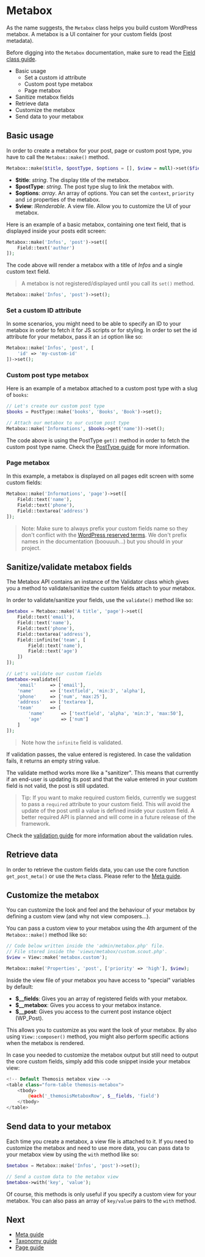 Metabox
=======

As the name suggests, the `Metabox` class helps you build custom WordPress metabox. A metabox is a UI container for your custom fields (post metadata).

Before digging into the `Metabox` documentation, make sure to read the [Field class guide](http://framework.themosis.com/docs/field/).

- Basic usage
	- Set a custom id attribute
	- Custom post type metabox
	- Page metabox
- Sanitize metabox fields
- Retrieve data
- Customize the metabox
- Send data to your metabox

Basic usage
-----------

In order to create a metabox for your post, page or custom post type, you have to call the `Metabox::make()` method.

```php
Metabox::make($title, $postType, $options = [], $view = null)->set($fields);
```

* **$title**: _string_. The display title of the metabox.
* **$postType**: _string_. The post type slug to link the metabox with.
* **$options**: _array_. An array of options. You can set the `context`, `priority` and `id` properties of the metabox.
* **$view**: _IRenderable_. A view file. Allow you to customize the UI of your metabox.

Here is an example of a basic metabox, containing one text field, that is displayed inside your posts edit screen:

```php
Metabox::make('Infos', 'post')->set([
	Field::text('author')
]);
```
The code above will render a metabox with a title of _Infos_ and a single custom text field.

> A metabox is not registered/displayed until you call its `set()` method.

```php
Metabox::make('Infos', 'post')->set();
```

### Set a custom ID attribute

In some scenarios, you might need to be able to specify an ID to your metabox in order to fetch it for JS scripts or for styling. In order to set the id attribute for your metabox, pass it an `id` option like so:

```php
Metabox::make('Infos', 'post', [
    'id' => 'my-custom-id'
])->set();
```

### Custom post type metabox

Here is an example of a metabox attached to a custom post type with a slug of `books`:

```php
// Let's create our custom post type
$books = PostType::make('books', 'Books', 'Book')->set();

// Attach our metabox to our custom post type
Metabox::make('Informations', $books->get('name'))->set();
```

The code above is using the PostType `get()` method in order to fetch the custom post type name. Check the [PostType guide](http://framework.themosis.com/docs/posttype/) for more information.

### Page metabox

In this example, a metabox is displayed on all pages edit screen with some custom fields:

```php
Metabox::make('Informations', 'page')->set([
	Field::text('name'),
	Field::text('phone'),
	Field::textarea('address')
]);
```

> Note: Make sure to always prefix your custom fields name so they don't conflict with the [WordPress reserved terms](https://codex.wordpress.org/Reserved_Terms). We don't prefix names in the documentation (boouuuh...) but you should in your project.

Sanitize/validate metabox fields
--------------------------------

The Metabox API contains an instance of the Validator class which gives you a method to validate/sanitize the custom fields attach to your metabox.

In order to validate/sanitize your fields, use the `validate()` method like so:

```php
$metabox = Metabox::make('A title', 'page')->set([
	Field::text('email'),
	Field::text('name'),
	Field::text('phone'),
	Field::textarea('address'),
	Field::infinite('team', [
		Field::text('name'),
		Field::text('age')
	])
]);

// Let's validate our custom fields
$metabox->validate([
	'email'		=> ['email'],
	'name'		=> ['textfield', 'min:3', 'alpha'],
	'phone'		=> ['num', 'max:25'],
	'address'	=> ['textarea'],
	'team'		=> [
		'name'		=> ['textfield', 'alpha', 'min:3', 'max:50'],
		'age'		=> ['num']
	]
]);
```
> Note how the `infinite` field is validated.

If validation passes, the value entered is registered. In case the validation fails, it returns an empty string value.

The validate method works more like a "sanitizer". This means that currently if an end-user is updating its post and that the value entered in your custom field is not valid, the post is still updated.

> Tip: If you want to make required custom fields, currently we suggest to pass a `required` attribute to your custom field. This will avoid the update of the post until a value is defined inside your custom field. A better required API is planned and will come in a future release of the framework.

Check the [validation guide](http://framework.themosis.com/docs/validation/) for more information about the validation rules.

Retrieve data
-------------

In order to retrieve the custom fields data, you can use the core function `get_post_meta()` or use the `Meta` class. Please refer to the [Meta guide](http://framework.themosis.com/docs/meta/).

Customize the metabox
---------------------

You can customize the look and feel and the behaviour of your metabox by defining a custom view (and why not view composers...).

You can pass a custom view to your metabox using the 4th argument of the `Metabox::make()` method like so:

```php
// Code below written inside the 'admin/metabox.php' file.
// File stored inside the 'views/metabox/custom.scout.php'.
$view = View::make('metabox.custom');

Metabox::make('Properties', 'post', ['priority' => 'high'], $view);
```

Inside the view file of your metabox you have access to "special" variables by default:

- **$__fields**: Gives you an array of registered fields with your metabox.
- **$__metabox**: Gives you access to your metabox instance.
- **$__post**: Gives you access to the current post instance object (WP_Post).

This allows you to customize as you want the look of your metabox. By also using `View::composer()` method, you might also perform specific actions when the metabox is rendered.

In case you needed to customize the metabox output but still need to output the core custom fields, simply add this code snippet inside your metabox view:

```php
<!-- Default Themosis metabox view -->
<table class="form-table themosis-metabox">
    <tbody>
        @each('_themosisMetaboxRow', $__fields, 'field')
    </tbody>
</table>
```

Send data to your metabox
-------------------------

Each time you create a metabox, a view file is attached to it. If you need to customize the metabox and need to use more data, you can pass data to your metabox view by using the `with` method like so:

```php
$metabox = Metabox::make('Infos', 'post')->set();

// Send a custom data to the metabox view
$metabox->with('key', 'value');
```

Of course, this methods is only useful if you specify a custom view for your metabox. You can also pass an array of `key/value` pairs to the `with` method.

Next
----

* [Meta guide](http://framework.themosis.com/docs/meta/)
* [Taxonomy guide](http://framework.themosis.com/docs/taxonomy/)
* [Page guide](http://framework.themosis.com/docs/page/)
